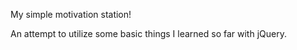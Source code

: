 My simple motivation station!

An attempt to utilize some basic things I learned so far with jQuery. 
